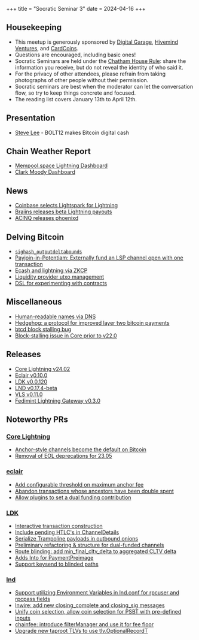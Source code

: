 +++
title = "Socratic Seminar 3"
date = 2024-04-16
+++

Housekeeping
------------

- This meetup is generously sponsored by [Digital Garage](https://dg717.com/), [Hivemind Ventures](https://hivemind.vc), and [CardCoins](https://cardcoins.co).
- Questions are encouraged, including basic ones!
- Socratic Seminars are held under the [Chatham House Rule](https://www.chathamhouse.org/about-us/chatham-house-rule): share the information you receive, but do not reveal the identity of who said it.
- For the privacy of other attendees, please refrain from taking photographs of other people without their permission.
- Socratic seminars are best when the moderator can let the conversation flow, so try to keep things concrete and focused.
- The reading list covers January 13th to April 12th.


Presentation
------------
 - [Steve Lee](https://twitter.com/moneyball) - BOLT12 makes Bitcoin digital cash


Chain Weather Report
--------------------

- [Mempool.space Lightning Dashboard](https://mempool.space/lightning)
- [Clark Moody Dashboard](https://bitcoin.clarkmoody.com/dashboard/)


News
----

- [Coinbase selects Lightspark for Lightning](https://www.lightspark.com/news/coinbase-selects-lightspark)
- [Braiins releases beta Lightning payouts](https://twitter.com/BraiinsMining/status/1760319741560856983)
- [ACINQ releases phoenixd](https://phoenix.acinq.co/server)


Delving Bitcoin
---------------

- [`sighash_outputdeltabounds`](https://delvingbitcoin.org/t/sighash-outputdeltabounds/504)
- [Payjoin-in-Potentiam: Externally fund an LSP channel open with one transaction](https://delvingbitcoin.org/t/payjoin-in-potentiam-externally-fund-an-lsp-channel-open-with-one-transaction/749)
- [Ecash and lightning via ZKCP](https://delvingbitcoin.org/t/ecash-and-lightning-via-zkcp/586)
- [Liquidity provider utxo management](https://delvingbitcoin.org/t/liquidity-provider-utxo-management/600)
- [DSL for experimenting with contracts](https://delvingbitcoin.org/t/dsl-for-experimenting-with-contracts/748)


Miscellaneous
-------------

- [Human-readable names via DNS](https://twitter.com/moneyball/status/1777457863247700385)
- [Hedgehog: a protocol for improved layer two bitcoin payments](https://github.com/supertestnet/hedgehog)
- [btcd block stalling bug](https://github.com/btcsuite/btcd/pull/2122)
- [Block-stalling issue in Core prior to v22.0](https://delvingbitcoin.org/t/block-stalling-issue-in-core-prior-to-v22-0/499/1)


Releases
--------

- [Core Lightning v24.02](https://github.com/ElementsProject/lightning/releases/tag/v24.02)
- [Eclair v0.10.0](https://github.com/ACINQ/eclair/blob/master/docs/release-notes/eclair-v0.10.0.md)
- [LDK v0.0.120](https://github.com/lightningdevkit/rust-lightning/releases/tag/v0.0.120)
- [LND v0.17.4-beta](https://github.com/lightningnetwork/lnd/blob/v0.17.4-beta/docs/release-notes/release-notes-0.17.4.md)
- [VLS v0.11.0](https://gitlab.com/lightning-signer/validating-lightning-signer/-/releases/v0.11.0)
- [Fedimint Lightning Gateway v0.3.0](https://github.com/fedimint/fedimint/releases/tag/v0.3.0)


Noteworthy PRs
--------------

### [Core Lightning](https://github.com/ElementsProject/lightning)
- [Anchor-style channels become the default on Bitcoin](https://github.com/ElementsProject/lightning/pull/6785)
- [Removal of EOL deprecations for 23.05](https://github.com/ElementsProject/lightning/pull/7094)

### [eclair](https://github.com/ACINQ/eclair/)
- [Add configurable threshold on maximum anchor fee](https://github.com/ACINQ/eclair/pull/2816)
- [Abandon transactions whose ancestors have been double spent](https://github.com/ACINQ/eclair/pull/2818)
- [Allow plugins to set a dual funding contribution](https://github.com/ACINQ/eclair/pull/2829)

### [LDK](https://github.com/lightningdevkit/rust-lightning)
- [Interactive transaction construction](https://github.com/lightningdevkit/rust-lightning/pull/2419)
- [Include pending HTLC's in ChannelDetails](https://github.com/lightningdevkit/rust-lightning/pull/2442)
- [Serialize Trampoline payloads in outbound onions](https://github.com/lightningdevkit/rust-lightning/pull/2756)
- [Preliminary refactoring & structure for dual-funded channels](https://github.com/lightningdevkit/rust-lightning/pull/2770)
- [Route blinding: add min_final_cltv_delta to aggregated CLTV delta](https://github.com/lightningdevkit/rust-lightning/pull/2856)
- [Adds Into<PaymentHash> for PaymentPreimage](https://github.com/lightningdevkit/rust-lightning/pull/2916)
- [Support keysend to blinded paths](https://github.com/lightningdevkit/rust-lightning/pull/2935)

### [lnd](https://github.com/lightningnetwork/lnd)
- [Support utilizing Environment Variables in lnd.conf for rpcuser and rpcpass fields](https://github.com/lightningnetwork/lnd/pull/8310)
- [lnwire: add new closing_complete and closing_sig messages](https://github.com/lightningnetwork/lnd/pull/8338)
- [Unify coin selection, allow coin selection for PSBT with pre-defined inputs](https://github.com/lightningnetwork/lnd/pull/8378)
- [chainfee: introduce filterManager and use it for fee floor](https://github.com/lightningnetwork/lnd/pull/8418)
- [Upgrade new taproot TLVs to use tlv.OptionalRecordT](https://github.com/lightningnetwork/lnd/pull/8499)
